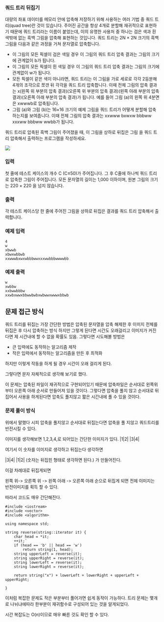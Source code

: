 ### 쿼드 트리 뒤집기
대량의 좌표 데이터를 메모리 안에 압축해 저장하기 위해 사용하는 여러 기법 중 쿼드 트리(quad tree)란 것이 있습니다. 주어진 공간을 항상 4개로 분할해 재귀적으로 표현하기 때문에 쿼드 트리라는 이름이 붙었는데, 이의 유명한 사용처 중 하나는 검은 색과 흰 색밖에 없는 흑백 그림을 압축해 표현하는 것입니다. 쿼드 트리는 2N × 2N 크기의 흑백 그림을 다음과 같은 과정을 거쳐 문자열로 압축합니다.

* 이 그림의 모든 픽셀이 검은 색일 경우 이 그림의 쿼드 트리 압축 결과는 그림의 크기에 관계없이 b가 됩니다.
* 이 그림의 모든 픽셀이 흰 색일 경우 이 그림의 쿼드 트리 압축 결과는 그림의 크기에 관계없이 w가 됩니다.
* 모든 픽셀이 같은 색이 아니라면, 쿼드 트리는 이 그림을 가로 세로로 각각 2등분해 4개의 조각으로 쪼갠 뒤 각각을 쿼드 트리 압축합니다. 이때 전체 그림의 압축 결과는 x(왼쪽 위 부분의 압축 결과)(오른쪽 위 부분의 압축 결과)(왼쪽 아래 부분의 압축 결과)(오른쪽 아래 부분의 압축 결과)가 됩니다. 예를 들어 그림 (a)의 왼쪽 위 4분면은 xwwwb로 압축됩니다.
* 그림 (a)와 그림 (b)는 16×16 크기의 예제 그림을 쿼드 트리가 어떻게 분할해 압축하는지를 보여줍니다. 이때 전체 그림의 압축 결과는 xxwww bxwxw bbbww xxxww bbbww wwbb가 됩니다.

쿼드 트리로 압축된 흑백 그림이 주어졌을 때, 이 그림을 상하로 뒤집은 그림 을 쿼드 트리 압축해서 출력하는 프로그램을 작성하세요.

<img src=https://algospot.com/media/judge-attachments/0cafdb9ffa8ace4fb8315949d25d2fb3/quadtree.png>

### 입력

첫 줄에 테스트 케이스의 개수 C (C≤50)가 주어집니다. 그 후 C줄에 하나씩 쿼드 트리로 압축한 그림이 주어집니다. 모든 문자열의 길이는 1,000 이하이며, 원본 그림의 크기는 220 × 220 을 넘지 않습니다.

### 출력

각 테스트 케이스당 한 줄에 주어진 그림을 상하로 뒤집은 결과를 쿼드 트리 압축해서 출력합니다.

### 예제 입력

	4
	w
	xbwwb
	xbwxwbbwb
	xxwwwbxwxwbbbwwxxxwwbbbwwwwbb

### 예제 출력

	w
	xwbbw
	xxbwwbbbw
	xxwbxwwxbbwwbwbxwbwwxwwwxbbwb


## 문제 접근 방식

쿼드 트리를 뒤집는 가장 간단한 방법은 압축된 문자열을 압축 해제한 후 이미지 전체를 뒤집은 후 다시 압축하는 방식
하지만 그렇게 된다면 시간도 오래걸리고 이미지가 커진다면 제 시간내에 할 수 없을 확률도 있음.
그렇다면 시도해볼 방법은 

* 큰 입력에도 동작하는 알고리즘 제작
* 작은 입력에서 동작하는 알고리즘을 만든 후 최적화

하지만 이렇게 작동을 하게 될 경우 시간이 오래 걸리게 된다.

그렇다면 문자 자체적으로 생각해 보기로 했다.

이 문제는 압축된 파일이 재귀적으로 구현되어있기 때문에 압축파일은 순서대로 왼쪽위부터 오른쪽 아래 순서로 만들어져 있을 것이다.
그렇다면 압축을 풀지 않고 순서대로 뒤집어서 사용을 하게된다면 압축도 풀지않고 짧은 시간내에 풀 수 있을 것이다.

### 문제 풀이 방식

위에서 말했다 시피 압축을 풀지않고 순서대로 뒤집는다면 압축을 풀 지않고 쿼드트리를 반전시킬 수 있다.

이미지를 생각해보면 1,2,3,4,로 되어있는 간단한 이미지가 있다.
|1|2|
|3|4|

여기서 이 숫자를 이미지로 생각하고 뒤집는다 생각하면

|3|4|
|1|2|
(숫자는 뒤집힌 형태로 생각하면 된다.)
가 만들어진다.

이걸 차례대로 뒤집게되면

왼쪽 위-> 오른쪽 위 -> 왼쪽 아래 -> 오른쪽 아래 순으로 뒤집게 되면 전체 이미지는 반전이미지를 획득 할 수 있다.

따라서 코드도 매우 간단해진다.

```
#include <iostream>
#include <vector>
#include <algorithm>

using namespace std;

string reverse(string::iterator it) {
	char head = *it;
	++it;`
	if (head == 'b' || head == 'w')
		return string(1, head);
	string upperLeft = reverse(it);
	string upperRight = reverse(it);
	string lowerLeft = reverse(it);
	string lowerRight = reverse(it);

	return string("x") + lowerLeft + lowerRight + upperLeft + upperRight;

}
```
이처럼 복잡한 문제도 작은 부분부터 풀어가면 쉽게 동작이 가능하다.
트리 문제는 몇개로 나뉘냐에따라 한부분이 재귀함수로 구성되어 있는 것을 알게되었다.

시간 복잡도는 O(n)이므로 매우 빠른 것도 확인 할 수 있다.
